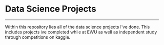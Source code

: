 # Data Science Projects
<hr>
Within this repository lies all of the data science projects I've done.  This includes projects ive completed while at EWU as well as independent study through competitions on kaggle.
